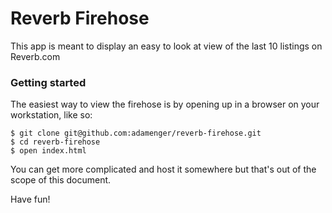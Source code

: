 # Reverb Firehose
This app is meant to display an easy to look at view of the last 10 listings on Reverb.com

### Getting started

The easiest way to view the firehose is by opening up in a browser on your workstation, like so:
```
$ git clone git@github.com:adamenger/reverb-firehose.git
$ cd reverb-firehose
$ open index.html
```

You can get more complicated and host it somewhere but that's out of the scope of this document.

Have fun!
